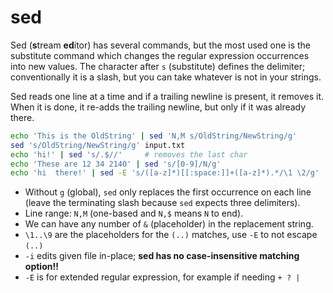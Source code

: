 # sed

Sed (**s**tream **ed**itor) has several commands, but the most used one is the substitute command which changes the regular expression occurrences into new values. The character after `s` (substitute) defines the delimiter; conventionally it is a slash, but you can take whatever is not in your strings.

Sed reads one line at a time and if a trailing newline is present, it removes it. When it is done, it re-adds the trailing newline, but only if it was already there.

```bash
echo 'This is the OldString' | sed 'N,M s/OldString/NewString/g'
sed 's/OldString/NewString/g' input.txt
echo 'hi!' | sed 's/.$//'     # removes the last char
echo 'These are 12 34 2140' | sed 's/[0-9]/N/g'
echo 'hi  there!' | sed -E 's/([a-z]*)[[:space:]]+([a-z]*).*/\1 \2/g'
```

- Without `g` (global), `sed` only replaces the first occurrence on each line (leave the terminating slash because `sed` expects three delimiters).
- Line range: `N,M` (one-based and `N,$` means `N` to end).
- We can have any number of `&` (placeholder) in the replacement string.
- `\1..\9` are the placeholders for the `(..)` matches, use `-E` to not escape `(..)`
- `-i` edits given file in-place; **sed has no case-insensitive matching option!!**
- `-E` is for extended regular expression, for example if needing `+ ? |`
